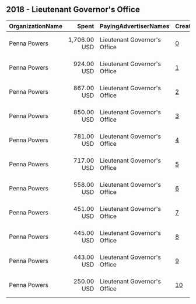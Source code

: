 ## 2018 - Lieutenant Governor's Office 
|OrganizationName|Spent|PayingAdvertiserNames|CreativeUrls|Impressions|Genders|AgeBrackets|CountryCodes|BillingAddresses|CandidateBallotInformation|
|:---|---:|:---|:---|---:|:---|:---|:---|:---|:---|
|Penna Powers|1,706.00 USD|Lieutenant Governor's Office|[0](https://www.snap.com/political-ads/asset/b065402a829b39d44fbe5f70930e08581be36929b7d9c7a25304eaf86382f3ec?mediaType=mp4)|691,458||18-34|united states|"1706 S Major St.,Salt Lake City,84115,US"||
|Penna Powers|924.00 USD|Lieutenant Governor's Office|[1](https://www.snap.com/political-ads/asset/31719aafd2a1174abe555d49ca4a3585dfd74cfe6d505bd7bdfde6c9ed1bd91f?mediaType=mp4)|399,010||18-34|united states|"1706 S Major St.,Salt Lake City,84115,US"||
|Penna Powers|867.00 USD|Lieutenant Governor's Office|[2](https://www.snap.com/political-ads/asset/8545b2d61f37ea7070fd4e5c4d55438dadf5706a3d6ddce918d7c4ccd9462600?mediaType=mp4)|357,845||18-34|united states|"1706 S Major St.,Salt Lake City,84115,US"||
|Penna Powers|850.00 USD|Lieutenant Governor's Office|[3](https://www.snap.com/political-ads/asset/0eab9f016bc7c744ecd9f5a161f443acc632cf41e5748cee43a577f7fd47f908?mediaType=mp4)|343,556||18-34|united states|"1706 S Major St.,Salt Lake City,84115,US"||
|Penna Powers|781.00 USD|Lieutenant Governor's Office|[4](https://www.snap.com/political-ads/asset/3da8b59182619e4ed3f7cb7686ff5a8a3ad97ba99604585dfe82b22edc0c37e0?mediaType=mp4)|346,914||18-34|united states|"1706 S Major St.,Salt Lake City,84115,US"||
|Penna Powers|717.00 USD|Lieutenant Governor's Office|[5](https://www.snap.com/political-ads/asset/13be06142e32fd9a6ebb2d08f2328181b69d7058946006902061aecca15c6ade?mediaType=mp4)|304,845||18-34|united states|"1706 S Major St.,Salt Lake City,84115,US"||
|Penna Powers|558.00 USD|Lieutenant Governor's Office|[6](https://www.snap.com/political-ads/asset/a72b6c99b1b9530af1026078f397905907d4d74f98412437cd0eaba35e84f00b?mediaType=mp4)|228,469||18-34|united states|"1706 S Major St.,Salt Lake City,84115,US"||
|Penna Powers|451.00 USD|Lieutenant Governor's Office|[7](https://www.snap.com/political-ads/asset/30deaf1ad97f1c8258bc5e75e9475217bfa2cf14ee660a9a9248c4efb7f2cf82?mediaType=mp4)|180,115||18-34|united states|"1706 S Major St.,Salt Lake City,84115,US"||
|Penna Powers|445.00 USD|Lieutenant Governor's Office|[8](https://www.snap.com/political-ads/asset/259bb65c9e682b0876c6d137855c1de9112575d24f35c87ec137ca03a94691da?mediaType=mp4)|190,283||18-34|united states|"1706 S Major St.,Salt Lake City,84115,US"||
|Penna Powers|443.00 USD|Lieutenant Governor's Office|[9](https://www.snap.com/political-ads/asset/6787bbea955bbc57d6f88fbade0be5db30fe6e266850abbbada9953d90c90e19?mediaType=mp4)|186,022||18-34|united states|"1706 S Major St.,Salt Lake City,84115,US"||
|Penna Powers|250.00 USD|Lieutenant Governor's Office|[10](https://www.snap.com/political-ads/asset/1a31490a1ca38c845444696f48e38687cfe63155c11b92daae1c5523868394c7?mediaType=mp4)|107,027||18-34|united states|"1706 S Major St.,Salt Lake City,84115,US"||

